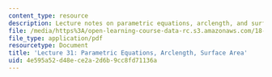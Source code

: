 ```yaml
---
content_type: resource
description: Lecture notes on parametric equations, arclength, and surface area.
file: /media/https%3A/open-learning-course-data-rc.s3.amazonaws.com/18-01-single-variable-calculus-fall-2006/4e595a52d48ece2a2d6b9cc8fd71136a_lec31.pdf
file_type: application/pdf
resourcetype: Document
title: 'Lecture 31: Parametric Equations, Arclength, Surface Area'
uid: 4e595a52-d48e-ce2a-2d6b-9cc8fd71136a
---
```

